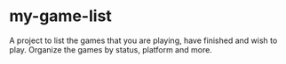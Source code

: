 # my-game-list
A project to list the games that you are playing, have finished and wish to play. Organize the games by status, platform and more.
